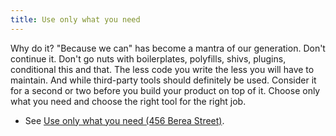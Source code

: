 ```yaml
---
title: Use only what you need
---
```


Why do it? "Because we can" has become a mantra of our generation. Don't continue it. Don't go nuts with boilerplates, polyfills, shivs, plugins, conditional this and that. The less code you write the less you will have to maintain. And while third-party tools should definitely be used. Consider it for a second or two before you build your product on top of it. Choose only what you need and choose the right tool for the right job.

- See [Use only what you need (456 Berea Street)](http://www.456bereastreet.com/archive/201203/use_only_what_you_need/).
